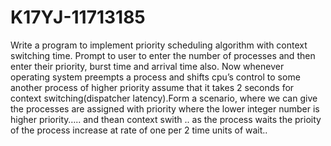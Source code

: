 # K17YJ-11713185
Write a program to implement priority scheduling algorithm with context switching time. Prompt to user to enter the number of processes and then enter their priority, burst time and arrival time also. Now whenever operating system preempts a process and shifts cpu’s control to some another process of higher priority assume that it takes 2 seconds for context switching(dispatcher latency).Form a scenario, where we can give the processes are assigned with priority where the lower integer number is higher priority….. and thean context swith .. as the process waits the prioity of the process increase at rate of one per 2 time units of wait..
